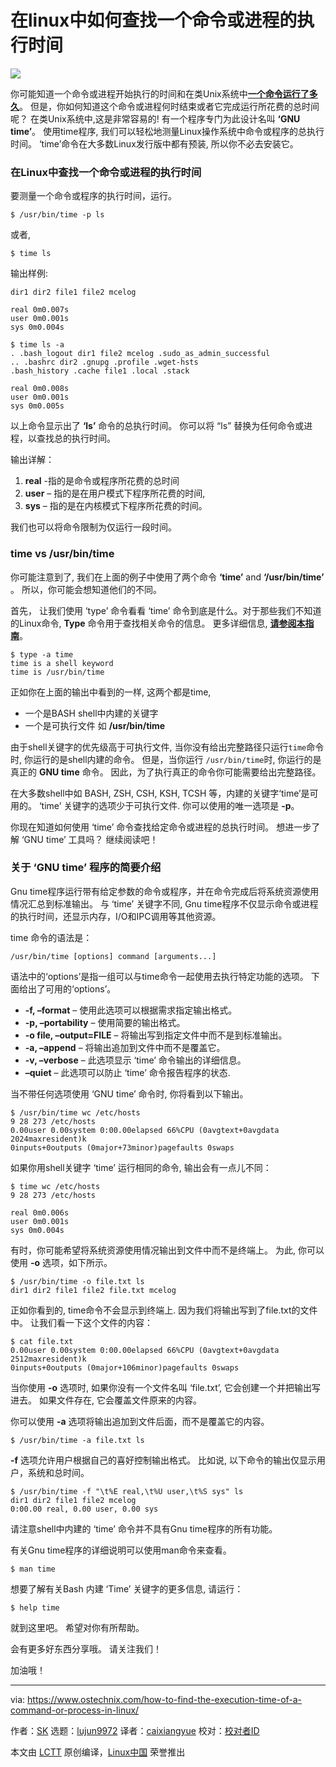 在linux中如何查找一个命令或进程的执行时间
======
![](https://www.ostechnix.com/wp-content/uploads/2018/11/time-command-720x340.png)

你可能知道一个命令或进程开始执行的时间和在类Unix系统中[**一个命令运行了多久**][1]。 但是，你如何知道这个命令或进程何时结束或者它完成运行所花费的总时间呢？ 在类Unix系统中,这是非常容易的! 有一个程序专门为此设计名叫 **‘GNU time’**。 使用time程序, 我们可以轻松地测量Linux操作系统中命令或程序的总执行时间。 ‘time’命令在大多数Linux发行版中都有预装, 所以你不必去安装它。

### 在Linux中查找一个命令或进程的执行时间

要测量一个命令或程序的执行时间，运行。

```
$ /usr/bin/time -p ls
```

或者,

```
$ time ls
```

输出样例:

```
dir1 dir2 file1 file2 mcelog

real 0m0.007s
user 0m0.001s
sys 0m0.004s

$ time ls -a
. .bash_logout dir1 file2 mcelog .sudo_as_admin_successful
.. .bashrc dir2 .gnupg .profile .wget-hsts
.bash_history .cache file1 .local .stack

real 0m0.008s
user 0m0.001s
sys 0m0.005s
```

以上命令显示出了 **‘ls’** 命令的总执行时间。 你可以将 “ls” 替换为任何命令或进程，以查找总的执行时间。

输出详解：

  1. **real** -指的是命令或程序所花费的总时间
  2. **user** – 指的是在用户模式下程序所花费的时间,
  3. **sys** – 指的是在内核模式下程序所花费的时间。



我们也可以将命令限制为仅运行一段时间。

### time vs /usr/bin/time

你可能注意到了, 我们在上面的例子中使用了两个命令 **‘time’** and **‘/usr/bin/time’** 。 所以，你可能会想知道他们的不同。

首先， 让我们使用 ‘type’ 命令看看 ‘time’ 命令到底是什么。对于那些我们不知道的Linux命令, **Type** 命令用于查找相关命令的信息。 更多详细信息, [**请参阅本指南**][2]。

```
$ type -a time
time is a shell keyword
time is /usr/bin/time
```

正如你在上面的输出中看到的一样, 这两个都是time,

  * 一个是BASH shell中内建的关键字
  * 一个是可执行文件 如 **/usr/bin/time**



由于shell关键字的优先级高于可执行文件, 当你没有给出完整路径只运行`time`命令时, 你运行的是shell内建的命令。 但是，当你运行 `/usr/bin/time`时, 你运行的是真正的 **GNU time** 命令。 因此，为了执行真正的命令你可能需要给出完整路径。

在大多数shell中如 BASH, ZSH, CSH, KSH, TCSH 等，内建的关键字‘time’是可用的。 ‘time’ 关键字的选项少于可执行文件. 你可以使用的唯一选项是 **-p**。

你现在知道如何使用 ‘time’ 命令查找给定命令或进程的总执行时间。 想进一步了解 ‘GNU time’ 工具吗？ 继续阅读吧！

### 关于 ‘GNU time’ 程序的简要介绍

Gnu time程序运行带有给定参数的命令或程序，并在命令完成后将系统资源使用情况汇总到标准输出。 与 ‘time’ 关键字不同, Gnu time程序不仅显示命令或进程的执行时间，还显示内存，I/O和IPC调用等其他资源。

time 命令的语法是：

```
/usr/bin/time [options] command [arguments...]
```

语法中的‘options’是指一组可以与time命令一起使用去执行特定功能的选项。 下面给出了可用的‘options’。

  * **-f, –format** – 使用此选项可以根据需求指定输出格式。
  * **-p, –portability** – 使用简要的输出格式。
  * **-o file, –output=FILE** – 将输出写到指定文件中而不是到标准输出。
  * **-a, –append** – 将输出追加到文件中而不是覆盖它。
  * **-v, –verbose** – 此选项显示 ‘time’ 命令输出的详细信息。
  * **–quiet** – 此选项可以防止 ‘time’ 命令报告程序的状态.



当不带任何选项使用 ‘GNU time’ 命令时, 你将看到以下输出。

```
$ /usr/bin/time wc /etc/hosts
9 28 273 /etc/hosts
0.00user 0.00system 0:00.00elapsed 66%CPU (0avgtext+0avgdata 2024maxresident)k
0inputs+0outputs (0major+73minor)pagefaults 0swaps
```

如果你用shell关键字 ‘time’ 运行相同的命令, 输出会有一点儿不同：

```
$ time wc /etc/hosts
9 28 273 /etc/hosts

real 0m0.006s
user 0m0.001s
sys 0m0.004s
```

有时，你可能希望将系统资源使用情况输出到文件中而不是终端上。 为此, 你可以使用 **-o** 选项，如下所示。

```
$ /usr/bin/time -o file.txt ls
dir1 dir2 file1 file2 file.txt mcelog
```

正如你看到的, time命令不会显示到终端上. 因为我们将输出写到了file.txt的文件中。 让我们看一下这个文件的内容：

```
$ cat file.txt
0.00user 0.00system 0:00.00elapsed 66%CPU (0avgtext+0avgdata 2512maxresident)k
0inputs+0outputs (0major+106minor)pagefaults 0swaps
```

当你使用 **-o** 选项时, 如果你没有一个文件名叫 ‘file.txt’, 它会创建一个并把输出写进去。 如果文件存在, 它会覆盖文件原来的内容。

你可以使用 **-a** 选项将输出追加到文件后面，而不是覆盖它的内容。

```
$ /usr/bin/time -a file.txt ls
```

**-f** 选项允许用户根据自己的喜好控制输出格式。 比如说, 以下命令的输出仅显示用户，系统和总时间。

```
$ /usr/bin/time -f "\t%E real,\t%U user,\t%S sys" ls
dir1 dir2 file1 file2 mcelog
0:00.00 real, 0.00 user, 0.00 sys
```

请注意shell中内建的 ‘time’ 命令并不具有Gnu time程序的所有功能。

有关Gnu time程序的详细说明可以使用man命令来查看。

```
$ man time
```

想要了解有关Bash 内建 ‘Time’ 关键字的更多信息, 请运行：

```
$ help time
```

就到这里吧。 希望对你有所帮助。

会有更多好东西分享哦。 请关注我们！

加油哦！



--------------------------------------------------------------------------------

via: https://www.ostechnix.com/how-to-find-the-execution-time-of-a-command-or-process-in-linux/

作者：[SK][a]
选题：[lujun9972][b]
译者：[caixiangyue](https://github.com/caixiangyue)
校对：[校对者ID](https://github.com/校对者ID)

本文由 [LCTT](https://github.com/LCTT/TranslateProject) 原创编译，[Linux中国](https://linux.cn/) 荣誉推出

[a]: https://www.ostechnix.com/author/sk/
[b]: https://github.com/lujun9972
[1]: https://www.ostechnix.com/find-long-process-running-linux/
[2]: https://www.ostechnix.com/the-type-command-tutorial-with-examples-for-beginners/
